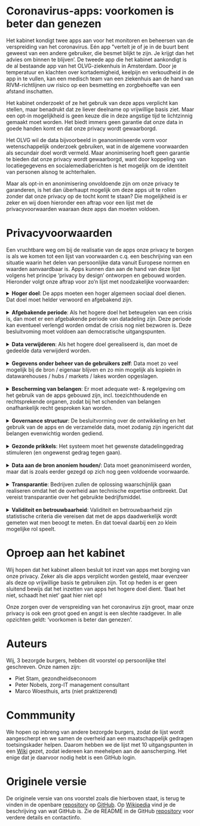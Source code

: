 Coronavirus-apps: voorkomen is beter dan genezen
================

Het kabinet kondigt twee apps aan voor het monitoren en beheersen van de
verspreiding van het coronavirus. Eén app "vertelt je of je in de buurt
bent geweest van een andere gebruiker, die besmet blijkt te zijn. Je
krijgt dan het advies om binnen te blijven’. De tweede app die het
kabinet aankondigt is de al bestaande app van het OLVG-ziekenhuis in
Amsterdam. Door je temperatuur en klachten over kortademigheid, keelpijn
en verkoudheid in de app in te vullen, kan een medisch team van een
ziekenhuis aan de hand van RIVM-richtlijnen uw risico op een besmetting
en zorgbehoefte van een afstand inschatten.

Het kabinet onderzoekt of ze het gebruik van deze apps verplicht kan
stellen, maar benadrukt dat ze liever deelname op vrijwillige basis
ziet. Maar een opt-in mogelijkheid is geen keuze die in deze angstige
tijd te lichtzinnig gemaakt moet worden. Het biedt immers geen garantie
dat onze data in goede handen komt en dat onze privacy wordt
gewaarborgd.

Het OLVG wil de data bijvoorbeeld in geanonimiseerde vorm voor
wetenschappelijk onderzoek gebruiken, wat in de algemene voorwaarden als
secundair doel wordt vermeld. Maar anonimisering hoeft geen garantie te
bieden dat onze privacy wordt gewaarborgd, want door koppeling van
locatiegegevens en socialemediaberichten is het mogelijk om de
identiteit van personen alsnog te achterhalen.

Maar als opt-in en anonimisering onvoldoende zijn om onze privacy te
garanderen, is het dan überhaupt mogelijk om deze apps uit te rollen
zonder dat onze privacy op de tocht komt te staan? Die mogelijkheid is
er zeker en wij doen hieronder een aftrap voor een lijst met de
privacyvoorwaarden waaraan deze apps dan moeten voldoen.

# Privacyvoorwaarden

Een vruchtbare weg om bij de realisatie van de apps onze privacy te
borgen is als we komen tot een lijst van voorwaarden c.q. een
beschrijving van een situatie waarin het delen van persoonlijke data
vanuit Europese normen en waarden aanvaardbaar is. Apps kunnen dan aan
de hand van deze lijst volgens het principe ‘privacy by design’
ontworpen en gebouwd worden. Hieronder volgt onze aftrap voor zo’n lijst
met noodzakelijke voorwaarden:

<details>

<summary> <b>Hoger doel</b>: De apps moeten een hoger algemeen sociaal
doel dienen. Dat doel moet helder verwoord en afgebakend zijn.
</summary> <br>

<p>

Het is evident dat er in dit geval sprake is van zo’n hoger doel,
namelijk het tegengaan van de verspreiding van het coronavirus in ons
land. Maar het is niet zonder meer zo dat het in algemene zin uitvoeren
van wetenschappelijk onderzoek op deze data, het secundaire doel, dat
ook is. De nog te formuleren specifieke wetenschappelijke
onderzoeksvragen zijn bij de keuze om de apps te gebruiken immers niet
bekend bij de gebruiker, dus die weet niet waarvoor hij nu toestemming
geeft. Het is in ieder geval niet het primaire doel van het kabinet om
deze data voor wetenschappelijk onderzoek te verzamelen.

</p>

</details>

<br>

<details>

<summary> <b>Afgebakende periode</b>: Als het hogere doel het beteugelen
van een crisis is, dan moet er een afgebakende periode van datadeling
zijn. Deze periode kan eventueel verlengd worden omdat de crisis nog
niet bezworen is. Deze besluitvoming moet voldoen aan democratische
uitgangspunten. </summary> <br>

<p>

Het risico van in crisistijd ingevoerde maatregelen is dat de
tijdelijkheid ervan in de geschiedenis een rekbaar begrip is gebleken,
daarom zijn harde afspraken hierover noodzakelijk. Een afgebakende
periode kan zijn om de data te delen zolang de crisis nog niet bezworen
is. Om te kunnen vaststellen of de crisis is bezworen zullen een aantal
objectieve beoordelingscriteria moeten worden geformuleerd. Een
voorbeeld daarvan is de verspreidingscoefficient, i.e. het aantal mensen
dat wordt besmet als ze met één besmet persoon in contact komen. Het
streven van het RIVM is om die verspreiding coëfficiënt (langdurig)
onder de 1 te houden, het is goed om daarbij een vaste ondergrens
gedurende een vaste periode af te spreken.

</p>

</details>

<br>

<details>

<summary> <b>Data verwijderen</b>: Als het hogere doel gerealiseerd is,
dan moet de gedeelde data verwijderd worden. </summary> <br>

<p>

Hier luistert het nauw of naast het primaire doel van de apps ook
secundaire doelen als hoger doel worden betiteld. Als alleen het
primaire doel van de verspreiding van het coronavirus wordt nagestreefd,
dan dienen alle data te worden verwijderd nadat dat doel is bereikt.

</p>

<p>

Als het secundaire doel van het uitvoeren van wetenschappelijk onderzoek
ook als hoger doel wordt geaccepteerd, dan is het sterk de vraag hoe
lang deze data nog bewaard gaan worden. Een gemiddeld promotietraject
van een promovendus aan de universiteit duurt langer dan 4 jaar, wat al
substantieel langer is dan de maximale bewaartermijn van 2 jaar die
onderdeel is van de algemene voorwaarden van de app van het OLVG.

</p>

</details>

<br>

<details>

<summary> <b>Gegevens onder beheer van de gebruikers zelf</b>: Data moet
zo veel mogelijk bij de bron / eigenaar blijven en zo min mogelijk als
kopieën in datawarehouses / hubs / markets / lakes worden opgeslagen.
</summary> <br>

<p>

Idealiter blijft de data die in de apps worden ingevuld op de mobiele
telefoon van degene staan die die data invult en worden de bewerkingen
op de data decentraal uitgevoerd. Alleen de geaggregeerde resultaten van
de lokaal bewerkte data komen dan terecht bij de instanties die deze
stuurinformatie nodig hebben, denk aan het ziekenhuis, het RIVM of de
GGD. Dit is de werkwijze van de Personal Health Train, het concept dat
Minister Bruins
[propageert](https://www.rijksoverheid.nl/documenten/kamerstukken/2018/11/15/kamerbrief-over-data-laten-werken-voor-gezondheid)
en is ontwikkeld door [DTL, MAASTRO en
LUMC](https://www.dtls.nl/fair-data/personal-health-train/).

</p>

<p>

Deze werkwijze is des te meer van belang om te voorkomen dat de data ten
behoeve van het secundaire doel op vele plekken terecht komt. Daarbij is
er de voorwaarde dat de data die voor primaire en secundaire doelen
centraal getrokken wordt, met de vereiste beveiligingsmaatregelen wordt
beheerd.

</p>

</details>

<br>

<details>

<summary> <b>Bescherming van belangen</b>: Er moet adequate wet- &
regelgeving om het gebruik van de apps gebouwd zijn,
incl. toezichthoudende en rechtsprekende organen, zodat bij het
schenden van belangen onafhankelijk recht gesproken kan worden.
</summary> <br>

<p>

Deze randvoorwaarde ligt voor de hand. Nagegaan moet worden of de
algemene verordening gegevensbescherming (AVG) volstaat of dat
aanvullende of bijgestelde wetgeving noodzakelijk is. Het is daarbij
onder meer van belang dat individuele burgers het recht hebben om
misbruik van hun data te melden en het stop zetten daarvan te kunnen
afdwingen.

</p>

</details>

<br>

<details>

<summary> <b>Governance structuur</b>: De besluitvorming over de
ontwikkeling en het gebruik van de apps en de verzamelde data, moet
zodanig zijn ingericht dat belangen evenwichtig worden gediend.
</summary> <br>

<p>

Bits of Freedom
[noemt](https://www.bitsoffreedom.nl/2020/03/20/privacy-is-geen-absoluut-recht-maar-wel-een-noodzaak/)
het kabinet als de ‘governance body’. Dat is ons inziens een onvoldoende
invulling van deze randvoorwaarde. Dat geeft te weinig invloed, voor
direct betrokkenen en maakt geen gebruik van de noodzakelijke expertise
voor een goede besluitvorming (de meeste volksvertegenwoordigers hebben
weinig expertise van big data, AI en van technieken waarmee op grote
schaal data wordt verzameld). Van belang is dat de governance structuur
een evenwichtige vertegenwoordiging van belangenpartijen kent: overheid,
bedrijfsleven en burgers.

</p>

</details>

<br>

<details>

<summary> <b>Gezonde prikkels</b>: Het systeem moet het gewenste
datadelinggedrag stimuleren (en ongewenst gedrag tegen gaan). </summary>
<br>

<p>

Over het ongewenste gedrag van datadelen op de bekende sociale platforms
is de afgelopen jaren al veel gepubliceerd. Deze platforms zetten zeer
succesvol aan tot het delen van data, maar er zijn inmiddels diverse
kanttekeningen gezet bij het gebruik van de (persoons)data voor
doeleinden die inbreuk maken op onze privacy. In feite komt deze
randvoorwaarde er op neer dat burgers niet verleid worden tot meer
datadeling dan nodig om het hogere doel te dienen en niet verdiend wordt
aan datadeling.

</p>

</details>

<br>

<details>

<summary> <b>Data aan de bron anoniem houden/</b>: Data moet
geanonimiseerd worden, maar dat is zoals eerder gezegd op zich nog geen
voldoende voorwaarde. </summary> <br>

<p>

Uit [Amerikaans
onderzoek](http://privacytools.seas.harvard.edu/files/privacytools/files/paper1.pdf)
op basis van de volkstelling in 1990 is gebleken dat veel individuen
binnen geografisch afgebakende populaties combinaties van demografische
kenmerken hebben die niet vaak voorkomen. Een verrassend resultaat was
dat slechts drie kenmerken (postcode, geslacht en geboortedatum) 87% van
alle Amerikanen (bijna) uniek maakt. Met drie andere kenmerken
(woonplaats, geslacht en geboortedatum) geldt dat voor 53% van de totale
Amerikaanse bevolking. Merk hierbij op dat in datasets in het algemeen
meer dan drie gegevens per persoon worden vastgelegd.

</p>

<p>

Geanonimiseerde data, zeker data die ook gezondheidskenmerken bevatten,
kunnen dus niet zonder meer als anoniem worden gezien. Deze constatering
is relevant met betrekking tot het primaire doel van de dataverzameling,
maar zeker ook met betrekking tot het secundaire doel. Als er voor dat
laatste doel al data gebruikt gaan worden, dan is het verstandig om
daarvoor alleen een minimale dataset beschikbaar te stellen waarmee de
(nog nader te formuleren specifieke) wetenschappelijke onderzoeksvraag
voldoende beantwoord kan worden.

</p>

</details>

<br>

<details>

<summary> <b>Transparantie</b>: Bedrijven zullen de oplossing
waarschijnlijk gaan realiseren omdat het de overheid aan technische
expertise ontbreekt. Dat vereist transparantie over het gebruikte
bedrijfsmiddel. </summary> <br>

<p>

Het OLVG heeft aangekondigd dat zij de verzamelde data openbaar wil
aanbieden aan wetenschappelijke onderzoekers. Gezien de overige
randvoorwaarden is het de vraag of dit acceptabel is voor degenen wiens
data het betreft. In ieder geval moet de verzamelde data door auditors
in te zien zijn.

</p>

<p>

Voor de invulling van de randvoorwaarde van transparantie is het
essentieel dat de broncode van de app openbaar wordt gemaakt. Hierdoor
kan iedere burger zelf controleren waar de in de app ingevoerde data
naartoe stroomt en welke bewerkingen daarop worden uitgevoerd. Hierbij
dient te worden aangetekend dat code slecht door een beperkt gedeelte
van de bevolking gelezen kan worden. Experts kunnen hun bevindingen wel
in lekentaal formuleren en delen. Een andere belangrijke maatregel is
dat de resultaten van de bewerkingen door derden moeten kunnen worden
gereproduceerd.

</p>

</details>

<br>

<details>

<summary> <b>Validiteit en betrouwbaarheid</b>: Validiteit en
betrouwbaarheid zijn statistische criteria die vereisen dat met de apps
daadwerkelijk wordt gemeten wat men beoogt te meten. En dat toeval
daarbij een zo klein mogelijke rol speelt. </summary> <br>

<p>

Het eerder geformuleerde criterium van het hogere doel vereist niet
alleen dat er sprake is van het bestaan van een hoger doel, maar ook dat
daarmee het hogere doel wordt gediend. Dat vereist helderheid over hoe
de apps, de data en de vervolgmaatregelen dit doel gaan bereiken en hoe
bijgestuurd wordt richting dat doel. Laat dus zien hoe succesvol men is
in het bereiken van dat doel. Het risico is aanwezig dat de twee apps op
dit moment niet aan dit criterium voldoen, aangezien in de antwoorden
van het RIVM op veelgestelde vragen staat dat er nog steeds geen
zekerheid is over het ontstaan van immuniteit en de duur daarvan.

</p>

</details>

# Oproep aan het kabinet

Wij hopen dat het kabinet alleen besluit tot inzet van apps met borging
van onze privacy. Zeker als die apps verplicht worden gesteld, maar
evenzeer als deze op vrijwillige basis te gebruiken zijn. Tot op heden
is er geen sluitend bewijs dat het inzetten van apps het hogere doel
dient. ‘Baat het niet, schaadt het niet’ gaat hier niet op\!

Onze zorgen over de verspreiding van het coronavirus zijn groot, maar
onze privacy is ook een groot goed en angst is een slechte raadgever. In
alle opzichten geldt: ‘voorkomen is beter dan genezen’.

# Auteurs

Wij, 3 bezorgde burgers, hebben dit voorstel op persoonlijke titel
geschreven. Onze namen zijn:

  - Piet Stam, gezondheidseconoom
  - Peter Nobels, zorg-IT management consultant
  - Marco Woesthuis, arts (niet praktizerend)

# Commmunity

We hopen op inbreng van andere bezorgde burgers, zodat de lijst wordt
aangescherpt en we samen de overheid aan een maatschappelijk gedragen
toetsingskader helpen. Daarom hebben we de lijst met 10 uitgangspunten
in een [Wiki](https://github.com/pjastam/coronavirus-privacy/wiki)
gezet, zodat iedereen kan meehelpen aan de aanscherping. Het enige dat
je daarvoor nodig hebt is een GitHub login.

# Originele versie

De originele versie van ons voorstel zoals die hierboven staat, is terug
te vinden in de openbare
[repository](https://github.com/pjastam/coronavirus-privacy) op
[GitHub](https://github.com). Op
[Wikipedia](https://nl.wikipedia.org/wiki/GitHub) vind je de
beschrijving van wat GitHub is. Zie de README in de GitHub
[repository](https://github.com/pjastam/coronavirus-privacy) voor
verdere details en contactinfo.
